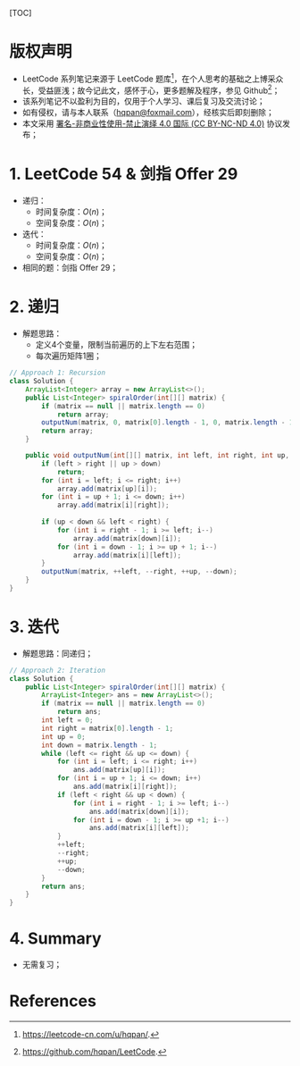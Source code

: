 [TOC]

# 版权声明

- LeetCode 系列笔记来源于 LeetCode 题库[^1]，在个人思考的基础之上博采众长，受益匪浅；故今记此文，感怀于心，更多题解及程序，参见 Github[^2]；
- 该系列笔记不以盈利为目的，仅用于个人学习、课后复习及交流讨论；
- 如有侵权，请与本人联系（hqpan@foxmail.com），经核实后即刻删除；
- 本文采用 [署名-非商业性使用-禁止演绎 4.0 国际 (CC BY-NC-ND 4.0)](https://creativecommons.org/licenses/by-nc-nd/4.0/deed.zh) 协议发布；

# 1. LeetCode 54 & 剑指 Offer 29

- 递归：
  - 时间复杂度：$O(n)$；
  - 空间复杂度：$O(n)$；
- 迭代：
  - 时间复杂度：$O(n)$；
  - 空间复杂度：$O(n)$；
- 相同的题：剑指 Offer 29；

# 2. 递归

- 解题思路：
  - 定义4个变量，限制当前遍历的上下左右范围；
  - 每次遍历矩阵1圈；

```java
// Approach 1: Recursion
class Solution {
    ArrayList<Integer> array = new ArrayList<>();
    public List<Integer> spiralOrder(int[][] matrix) {
        if (matrix == null || matrix.length == 0)
            return array;
        outputNum(matrix, 0, matrix[0].length - 1, 0, matrix.length - 1);
        return array;
    }

    public void outputNum(int[][] matrix, int left, int right, int up, int down) {
        if (left > right || up > down)
            return;
        for (int i = left; i <= right; i++)
            array.add(matrix[up][i]);
        for (int i = up + 1; i <= down; i++)
            array.add(matrix[i][right]);
        
        if (up < down && left < right) {
            for (int i = right - 1; i >= left; i--)
                array.add(matrix[down][i]);
            for (int i = down - 1; i >= up + 1; i--)
                array.add(matrix[i][left]);
        }
        outputNum(matrix, ++left, --right, ++up, --down);
    }
}
```

# 3. 迭代
- 解题思路：同递归；

```java
// Approach 2: Iteration
class Solution {
    public List<Integer> spiralOrder(int[][] matrix) {
        ArrayList<Integer> ans = new ArrayList<>();
        if (matrix == null || matrix.length == 0)
            return ans;
        int left = 0;
        int right = matrix[0].length - 1;
        int up = 0;
        int down = matrix.length - 1;
        while (left <= right && up <= down) {
            for (int i = left; i <= right; i++)
                ans.add(matrix[up][i]);
            for (int i = up + 1; i <= down; i++)
                ans.add(matrix[i][right]);
            if (left < right && up < down) {
                for (int i = right - 1; i >= left; i--)
                    ans.add(matrix[down][i]);
                for (int i = down - 1; i >= up +1; i--)
                    ans.add(matrix[i][left]);
            }
            ++left;
            --right;
            ++up;
            --down;
        } 
        return ans;
    }
}
```

# 4. Summary

- 无需复习；

# References

[^1]: https://leetcode-cn.com/u/hqpan/.
[^2]: https://github.com/hqpan/LeetCode.